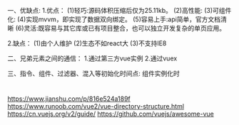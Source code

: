 一、优缺点:
  1.优点：
    (1)轻巧:源码体积压缩后仅为25.11kb。
    (2)高性能:
    (3)可组件化:
    (4)实现mvvm，即实现了数据双向绑定。
    (5)容易上手:api简单，官方文档清晰
    (6)灵活:既容易与其它库或已有项目整合，也可以独立开发复杂的单页应用。

  2.缺点：
    (1)由个人维护
    (2)生态不如react大
    (3)不支持IE8

二、兄弟元素之间的通信：
  1.通过第三方vue实例
  2.通过vuex

三、指令、组件、过滤器、混入等初始化时间点:
  组件实例化时



#
https://www.jianshu.com/p/816e524a189f
https://www.runoob.com/vue2/vue-directory-structure.html
https://cn.vuejs.org/v2/guide/
https://github.com/vuejs/awesome-vue






















  




